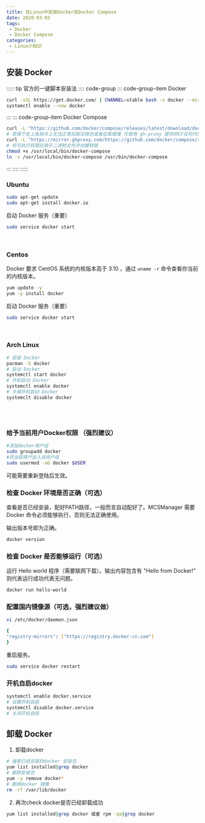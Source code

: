 ```yaml
---
title: 在Linux中安装Docker及Docker Compose
date: 2020-03-03
tags:
 - Docker
 - Docker Compose
categories: 
 - Linux小知识
---
```


## 安装 Docker

::::: tip 官方的一键脚本安装法
:::: code-group
::: code-group-item Docker
```bash
curl -sSL https://get.docker.com/ | CHANNEL=stable bash -s docker --mirror Aliyun
systemctl enable --now docker
```
:::
::: code-group-item Docker Compose
```bash
curl -L "https://github.com/docker/compose/releases/latest/download/docker-compose-$(uname -s)-$(uname -m)" -o /usr/local/bin/docker-compose
# 若阁下在上条指令上无法正常拉取压缩包或者拉取缓慢 可使用 gh-proxy 提供的CF反向代理来拉取
curl -L "https://mirror.ghproxy.com/https://github.com/docker/compose/releases/latest/download/docker-compose-$(uname -s)-$(uname -m)" -o /usr/local/bin/docker-compose
# 将可执行权限应用于二进制文件并创建软链
chmod +x /usr/local/bin/docker-compose
ln -s /usr/local/bin/docker-compose /usr/bin/docker-compose
```
:::
::::
:::::

### Ubuntu 

```bash
sudo apt-get update
sudo apt-get install docker.io
```

启动 Docker 服务（重要）

```bash
sudo service docker start
```
<br />

### Centos
Docker 要求 CentOS 系统的内核版本高于 3.10 ，通过 `uname -r` 命令查看你当前的内核版本。

```bash
yum update -y
yum -y install docker
```

启动 Docker 服务（重要）

```bash
sudo service docker start
```
<br />

### Arch Linux

```bash
# 安装 Docker
pacman -S docker
# 启动 Docker
systemctl start docker
# 开机启动 Docker
systemctl enable docker
# 关掉开机启动 Docker
systemclt disable docker
```

<br /><br />

### 给予当前用户Docker权限 （强烈建议）

```bash
#添加docker用户组
sudo groupadd docker
#将当前用户加入该用户组
sudo usermod -aG docker $USER
```
可能需要重新登陆后生效。

### 检查 Docker 环境是否正确（可选）

查看是否已经安装，配好PATH路径，一般而言自动配好了。MCSManager 需要 Docker 命令必须能够执行，否则无法正确使用。


输出版本号即为正确。

```bash
docker version
```

### 检查 Docker 是否能够运行（可选）

运行 Hello world 程序（需要联网下载）。输出内容包含有 "Hello from Docker!" 则代表运行成功代表无问题。

```bash
docker run hello-world
```


### 配置国内镜像源（可选，强烈建议做）

```bash
vi /etc/docker/daemon.json 

{ 
"registry-mirrors": ["https://registry.docker-cn.com"] 
}
```

重启服务。

```bash
sudo service docker restart
```

### 开机自启docker
```bash
systemctl enable docker.service
# 设置开机自启
systemctl disable docker.service
# 关闭开机自启
```

## 卸载 Docker
1. 卸载docker
```bash
# 搜索已经安装的docker 安装包
yum list installed|grep docker  
# 删除安装包
yum -y remove docker*
# 删除docker 镜像
rm -rf /var/lib/docker
```

2. 再次check docker是否已经卸载成功
```bash
yum list installed|grep docker 或者 rpm -qa|grep docker  
```